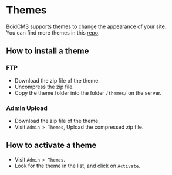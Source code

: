 # Themes
BoidCMS supports themes to change the appearance of your site.     
You can find more themes in this [repo](https://github.com/BoidCMS/themes).

## How to install a theme

### FTP
- Download the zip file of the theme.
- Uncompress the zip file.
- Copy the theme folder into the folder `/themes/` on the server.

### Admin Upload
- Download the zip file of the theme.
- Visit `Admin > Themes`, Upload the compressed zip file.

## How to activate a theme
- Visit `Admin > Themes`.
- Look for the theme in the list, and click on `Activate`.
